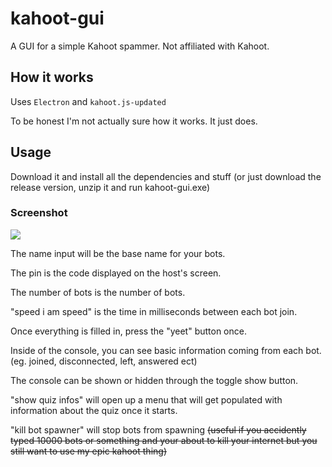 
# kahoot-gui
A GUI for a simple Kahoot spammer. Not affiliated with Kahoot.

## How it works
Uses `Electron` and `kahoot.js-updated`

To be honest I'm not actually sure how it works. It just does.
## Usage
Download it and install all the dependencies and stuff (or just download the release version, unzip it and run kahoot-gui.exe)

### Screenshot
![](https://i.imgur.com/WxMZenS.png)

The name input will be the base name for your bots.

The pin is the code displayed on the host's screen.

The number of bots is the number of bots.

"speed i am speed" is the time in milliseconds between each bot join.

Once everything is filled in, press the "yeet" button once.

Inside of the console, you can see basic information coming from each bot. (eg. joined, disconnected, left, answered ect)

The console can be shown or hidden through the toggle show button.

"show quiz infos" will open up a menu that will get populated with information about the quiz once it starts.

"kill bot spawner" will stop bots from spawning 
~~(useful if you accidently typed 10000 bots or something and your about to kill your internet but you still want to use my epic kahoot thing)~~

